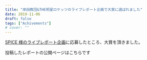 ```yaml
---
title: "岸田教団&THE明星ロケッツのライブレポート企画で大賞に選ばれました"
date: 2019-11-06
draft: false
tags: ["Achivements"]
# cover: ""
---
```


[SPICE 様のライブレポート企画](https://spice.eplus.jp/articles/254798)に応募したところ、大賞を頂きました。

投稿したレポートの公開ページはこちらです

<div class="iframely-embed"><div class="iframely-responsive" style="height: 140px; padding-bottom: 0;"><a href="https://spice.eplus.jp/articles/258591" data-iframely-url="//cdn.iframe.ly/mz4xkl7?iframe=card-small"></a></div></div>
